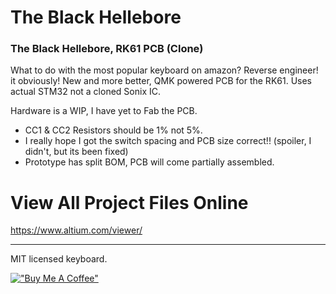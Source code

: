 # The Black Hellebore

### The Black Hellebore, RK61 PCB (Clone)

What to do with the most popular keyboard on amazon? Reverse engineer! it obviously! New and more better, QMK powered PCB for the RK61. Uses actual STM32 not a cloned Sonix IC.
 
Hardware is a WIP, I have yet to Fab the PCB. 

* CC1 & CC2 Resistors should be 1% not 5%.
* I really hope I got the switch spacing and PCB size correct!! (spoiler, I didn't, but its been fixed)
* Prototype has split BOM, PCB will come partially assembled.

 
# View All Project Files Online
 
https://www.altium.com/viewer/

---
 
MIT licensed keyboard.

[!["Buy Me A Coffee"](https://www.buymeacoffee.com/assets/img/custom_images/orange_img.png)](https://www.buymeacoffee.com/mccardlema3)
